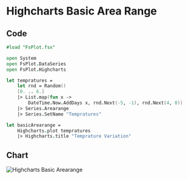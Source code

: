 Highcharts Basic Area Range
===========================

Code
----

```fsharp
#load "FsPlot.fsx"

open System
open FsPlot.DataSeries
open FsPlot.Highcharts

let tempratures =
    let rnd = Random()
    [0. .. 6.]
    |> List.map(fun x ->
        DateTime.Now.AddDays x, rnd.Next(-5, -1), rnd.Next(4, 8))
    |> Series.Arearange
    |> Series.SetName "Tempratures"

let basicArearange =
    Highcharts.plot tempratures
    |> Highcharts.title "Temprature Variation"
```
Chart
-----

![Highcharts Basic Arearange](https://raw.github.com/TahaHachana/FsPlot/master/screenshots/HighchartsBasicArearange.PNG)